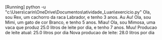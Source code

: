 [Running] python -u "c:\Users\carin\OneDrive\Documentos\atividade_Luan\exercicio.py"
Ola, sou Rex, um cachorro da raca Labrador, e tenho 3 anos.
Au Au!
Ola, sou Mimi, um gato de cor Branco, e tenho 5 anos.
Miau!
Ola, sou Mimosa, uma vaca que produz 25.0 litros de leite por dia, e tenho 7 anos.
Muu!
Producao de leite atual: 25.0 litros por dia
Nova producao de leite: 28.0 litros por dia
